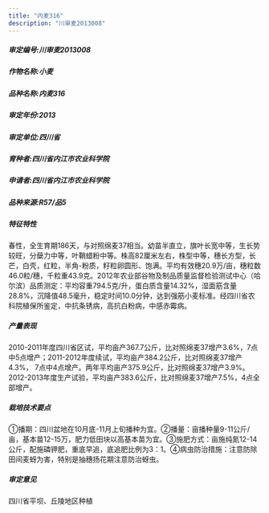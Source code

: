 ```yaml
---
title: "内麦316"
description: "川审麦2013008"
---
```

##### 审定编号:川审麦2013008

##### 作物名称:小麦

##### 品种名称:内麦316

##### 审定年份:2013

##### 审定单位:四川省

##### 育种者:四川省内江市农业科学院

##### 申请者:四川省内江市农业科学院

##### 品种来源:R57/品5

##### 特征特性
春性，全生育期186天，与对照绵麦37相当。幼苗半直立，旗叶长宽中等，生长势较旺，分蘖力中等，叶鞘蜡粉中等。株高82厘米左右，株型中等，穗长方型，长芒，白壳，红粒，半角-粉质，籽粒卵圆形、饱满。平均有效穗20.9万/亩，穗粒数46.0粒/穗，千粒重43.9克。2012年农业部谷物及制品质量监督检验测试中心（哈尔滨）品质测定：平均容重794.5克/升，蛋白质含量14.32%，湿面筋含量28.8%，沉降值48.5毫升，稳定时间10.0分钟，达到强筋小麦标准。经四川省农科院植保所鉴定，中抗条锈病，高抗白粉病，中感赤霉病。

##### 产量表现
2010-2011年度四川省区试，平均亩产367.7公斤，比对照绵麦37增产3.6%，7点中5点增产；2011-2012年度续试，平均亩产384.2公斤，比对照绵麦37增产4.3%， 7点中4点增产。两年平均亩产375.9公斤，比对照绵麦37增产3.9%。2012-2013年度生产试验，平均亩产383.6公斤，比对照绵麦37增产7.5%，4点全部增产。

##### 栽培技术要点
①播期：四川盆地在10月底-11月上旬播种为宜。②播量：亩播种量9-11公斤/亩，基本苗12-15万，肥力低田块以高基本苗为宜。③施肥方式：亩施纯氮12-14公斤，配施磷钾肥，重底早追，底追肥比例为3：1。④病虫防治措施：注意防除田间麦蚜为害，特别是抽穗扬花期注意防治蚜虫。

##### 审定意见
四川省平坝、丘陵地区种植
